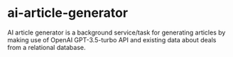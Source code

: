 # ai-article-generator
AI article generator is a background service/task for generating articles by making use of OpenAI GPT-3.5-turbo API and existing data about deals from a relational database. 
